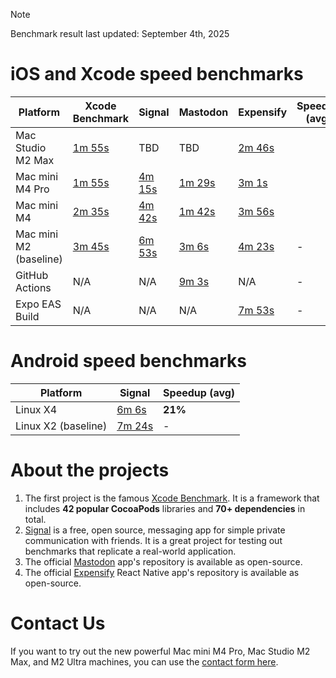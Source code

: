 
> [!NOTE]
> Benchmark result last updated: September 4th, 2025

# iOS and Xcode speed benchmarks

Platform | Xcode Benchmark | Signal | Mastodon | Expensify | Speedup (avg)
--- | --- | --- | --- | --- | ---
Mac Studio M2 Max | [1m 55s](https://codemagic.io/app/65a681d3ce3bc23535e15f5e/build/6705025a11c8161bba66419d) | TBD | TBD | [2m 46s](https://codemagic.io/app/660936c197f2bee5b7353663/build/67365494bdb50729da7ac73a) |
Mac mini M4 Pro | [1m 55s](https://codemagic.io/app/65a681d3ce3bc23535e15f5e/build/67ada5ec9db86a6dda96f61b) | [4m 15s](https://codemagic.io/app/67adbb042083e60da9a98395/build/67adc0c81809a963f9589c2f) | [1m 29s](https://codemagic.io/app/65a42cf8f3786c75977de546/build/67acc9fa766d68168119eecc) | [3m 1s](https://codemagic.io/app/660936c197f2bee5b7353663/build/67acc2f30de29e74152c81cc) |
Mac mini M4 | [2m 35s](https://codemagic.io/app/65a681d3ce3bc23535e15f5e/build/67ada648d5e5fc402a5d8d65) | [4m 42s](https://codemagic.io/app/67adbb042083e60da9a98395/build/67adc085a7f578f13d09be0b) | [1m 42s](https://codemagic.io/app/65a42cf8f3786c75977de546/build/67accb9b300c3f169e4bac01) | [3m 56s](https://codemagic.io/app/660936c197f2bee5b7353663/build/67acc37c97e6a0538526180a) |
Mac mini M2 (baseline) | [3m 45s](https://codemagic.io/app/65a681d3ce3bc23535e15f5e/build/66167c6ec43448ce8901e144) | [6m 53s](https://codemagic.io/app/67adbb042083e60da9a98395/build/67adbceac7740942d4f4443e) | [3m 6s](https://codemagic.io/app/65a42cf8f3786c75977de546/build/66167cc8f33970f5ab6b0803) | [4m 23s](https://codemagic.io/app/660936c197f2bee5b7353663/build/673654731bd5c81d4bac8598) | -
GitHub Actions | N/A | N/A | [9m 3s](https://github.com/codemagic-ci-cd/codemagic-benchmarks-projects-mastodon-ios/actions/runs/7585480789) | N/A | -
Expo EAS Build | N/A | N/A | N/A | [7m 53s](https://expo.dev/accounts/icarusduz/projects/newexpensify/builds/0b4aaef9-139b-4c01-b983-4547dc6658ed) | -

# Android speed benchmarks

Platform | Signal | Speedup (avg)
--- | --- | ---
Linux X4 | [6m 6s](https://codemagic.io/app/68a446079dc90741beb93701/build/68aefbd77ed34178e54e3f60) | **21%**
Linux X2 (baseline) | [7m 24s](https://codemagic.io/app/68a446079dc90741beb93701/build/68aefbb3f4e6c76e6a021c6c) | -

# About the projects

1. The first project is the famous [Xcode Benchmark](https://github.com/codemagic-ci-cd/codemagic-benchmarks-projects-xcodeBenchmark/tree/master). It is a framework that includes **42 popular CocoaPods** libraries and **70+ dependencies** in total.
2. [Signal](https://github.com/codemagic-ci-cd/codemagic-benchmarks-projects-signal_ios) is a free, open source, messaging app for simple private communication with friends. It is a great project for testing out benchmarks that replicate a real-world application.
3. The official [Mastodon](https://github.com/codemagic-ci-cd/codemagic-benchmarks-projects-mastodon-ios) app's repository is available as open-source.
4. The official [Expensify](https://github.com/codemagic-ci-cd/codemagic-benchmarks-project-expensify_chat_app) React Native app's repository is available as open-source.

# Contact Us
If you want to try out the new powerful Mac mini M4 Pro, Mac Studio M2 Max, and M2 Ultra machines, you can use the [contact form here](https://codemagic.io/contact/).
